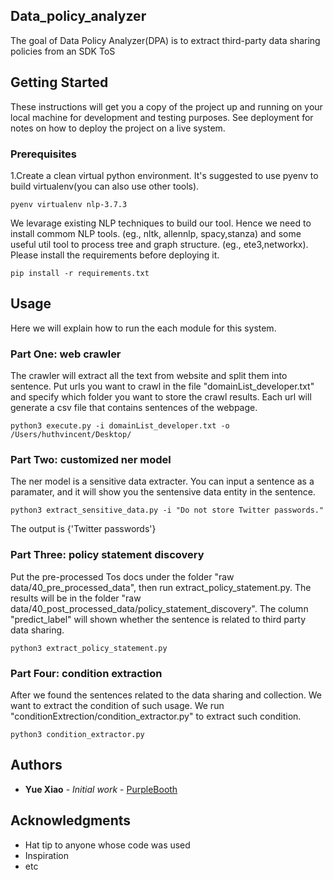 
## Data_policy_analyzer
The goal of Data Policy Analyzer(DPA) is to extract third-party  data  sharing  policies  from  an  SDK  ToS

## Getting Started

These instructions will get you a copy of the project up and running on your local machine for development and testing purposes. See deployment for notes on how to deploy the project on a live system.

### Prerequisites

1.Create a clean virtual python environment. It's suggested to use pyenv to build virtualenv(you can also use other tools).
``` 
pyenv virtualenv nlp-3.7.3
``` 

We levarage existing NLP techniques to build our tool. Hence we need to install commom NLP tools. (eg., nltk, allennlp, spacy,stanza) and some useful util tool to process tree and graph structure. (eg., ete3,networkx). Please install the requirements before deploying it.
``` 
pip install -r requirements.txt
``` 

## Usage

Here we will explain how to run the each module for this system.

### Part One: web crawler 

The crawler will extract all the text from website and split them into sentence. Put urls you want to crawl in the file "domainList_developer.txt" and specify which folder you want to store the crawl results. Each url will generate a csv file that contains sentences of the webpage.

```
python3 execute.py -i domainList_developer.txt -o /Users/huthvincent/Desktop/

```

### Part Two: customized ner model
The ner model is a sensitive data extracter. You can input a sentence as a paramater, and it will show you the sentensive data entity in the sentence. 

```
python3 extract_sensitive_data.py -i "Do not store Twitter passwords."
```
The output is {'Twitter passwords'}

### Part Three: policy statement discovery
Put the pre-processed Tos docs under the folder "raw data/40_pre_processed_data", then run extract_policy_statement.py. The results will be in the folder "raw data/40_post_processed_data/policy_statement_discovery". The column "predict_label" will shown whether the sentence is related to third party data sharing.

```
python3 extract_policy_statement.py
```
### Part Four: condition extraction
After we found the sentences related to the data sharing and collection. We want to extract the condition of such usage. We run "conditionExtrection/condition_extractor.py" to extract such condition. 

```
python3 condition_extractor.py
```

## Authors

* **Yue Xiao** - *Initial work* - [PurpleBooth](https://github.com/xiaoyue10131748)

## Acknowledgments

* Hat tip to anyone whose code was used
* Inspiration
* etc

